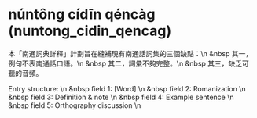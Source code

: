 # núntông cídīn qéncàg (nuntong_cidin_qencag)
本「南通詞典詳釋」計劃旨在縫補現有南通話詞集的三個缺點：\n
&nbsp 其一，例句不表南通話口語。\n
&nbsp 其二，詞彙不夠完整。\n
&nbsp 其三，缺乏可聽的音頻。

Entry structure: \n
&nbsp field 1: \[Word\] \n
&nbsp field 2: Romanization \n
&nbsp field 3: Definition & note \n
&nbsp field 4: Example sentence \n
&nbsp field 5: Orthography discussion \n

